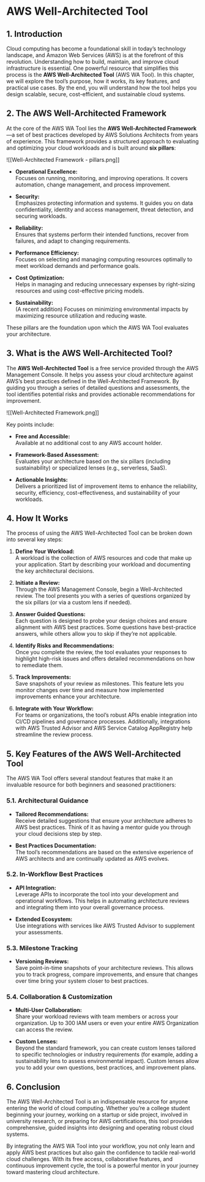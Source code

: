 # AWS Well-Architected Tool

## 1. Introduction

Cloud computing has become a foundational skill in today’s technology landscape, and Amazon Web Services (AWS) is at the forefront of this revolution. Understanding how to build, maintain, and improve cloud infrastructure is essential. One powerful resource that simplifies this process is the **AWS Well-Architected Tool** (AWS WA Tool). In this chapter, we will explore the tool’s purpose, how it works, its key features, and practical use cases. By the end, you will understand how the tool helps you design scalable, secure, cost-efficient, and sustainable cloud systems.

## 2. The AWS Well-Architected Framework

At the core of the AWS WA Tool lies the **AWS Well-Architected Framework**—a set of best practices developed by AWS Solutions Architects from years of experience. This framework provides a structured approach to evaluating and optimizing your cloud workloads and is built around **six pillars**:

![[Well-Architected Framework - pillars.png]]

- **Operational Excellence:**  
    Focuses on running, monitoring, and improving operations. It covers automation, change management, and process improvement.
    
- **Security:**  
    Emphasizes protecting information and systems. It guides you on data confidentiality, identity and access management, threat detection, and securing workloads.
    
- **Reliability:**  
    Ensures that systems perform their intended functions, recover from failures, and adapt to changing requirements.
    
- **Performance Efficiency:**  
    Focuses on selecting and managing computing resources optimally to meet workload demands and performance goals.
    
- **Cost Optimization:**  
    Helps in managing and reducing unnecessary expenses by right-sizing resources and using cost-effective pricing models.
    
- **Sustainability:**  
    (A recent addition) Focuses on minimizing environmental impacts by maximizing resource utilization and reducing waste.
    

These pillars are the foundation upon which the AWS WA Tool evaluates your architecture.

## 3. What is the AWS Well-Architected Tool?

The **AWS Well-Architected Tool** is a free service provided through the AWS Management Console. It helps you assess your cloud architecture against AWS’s best practices defined in the Well-Architected Framework. By guiding you through a series of detailed questions and assessments, the tool identifies potential risks and provides actionable recommendations for improvement.

![[Well-Architected Framework.png]]

Key points include:

- **Free and Accessible:**  
    Available at no additional cost to any AWS account holder.
    
- **Framework-Based Assessment:**  
    Evaluates your architecture based on the six pillars (including sustainability) or specialized lenses (e.g., serverless, SaaS).
    
- **Actionable Insights:**  
    Delivers a prioritized list of improvement items to enhance the reliability, security, efficiency, cost-effectiveness, and sustainability of your workloads.

## 4. How It Works

The process of using the AWS Well-Architected Tool can be broken down into several key steps:

1. **Define Your Workload:**  
    A workload is the collection of AWS resources and code that make up your application. Start by describing your workload and documenting the key architectural decisions.
    
2. **Initiate a Review:**  
    Through the AWS Management Console, begin a Well-Architected review. The tool presents you with a series of questions organized by the six pillars (or via a custom lens if needed).
    
3. **Answer Guided Questions:**  
    Each question is designed to probe your design choices and ensure alignment with AWS best practices. Some questions have best-practice answers, while others allow you to skip if they’re not applicable.
    
4. **Identify Risks and Recommendations:**  
    Once you complete the review, the tool evaluates your responses to highlight high-risk issues and offers detailed recommendations on how to remediate them.
    
5. **Track Improvements:**  
    Save snapshots of your review as milestones. This feature lets you monitor changes over time and measure how implemented improvements enhance your architecture.
    
6. **Integrate with Your Workflow:**  
    For teams or organizations, the tool’s robust APIs enable integration into CI/CD pipelines and governance processes. Additionally, integrations with AWS Trusted Advisor and AWS Service Catalog AppRegistry help streamline the review process.

## 5. Key Features of the AWS Well-Architected Tool

The AWS WA Tool offers several standout features that make it an invaluable resource for both beginners and seasoned practitioners:

### 5.1. Architectural Guidance

- **Tailored Recommendations:**  
    Receive detailed suggestions that ensure your architecture adheres to AWS best practices. Think of it as having a mentor guide you through your cloud decisions step by step.
    
- **Best Practices Documentation:**  
    The tool’s recommendations are based on the extensive experience of AWS architects and are continually updated as AWS evolves.

### 5.2. In-Workflow Best Practices

- **API Integration:**  
    Leverage APIs to incorporate the tool into your development and operational workflows. This helps in automating architecture reviews and integrating them into your overall governance process.
    
- **Extended Ecosystem:**  
    Use integrations with services like AWS Trusted Advisor to supplement your assessments.

### 5.3. Milestone Tracking

- **Versioning Reviews:**  
    Save point-in-time snapshots of your architecture reviews. This allows you to track progress, compare improvements, and ensure that changes over time bring your system closer to best practices.

### 5.4. Collaboration & Customization

- **Multi-User Collaboration:**  
    Share your workload reviews with team members or across your organization. Up to 300 IAM users or even your entire AWS Organization can access the review.
    
- **Custom Lenses:**  
    Beyond the standard framework, you can create custom lenses tailored to specific technologies or industry requirements (for example, adding a sustainability lens to assess environmental impact). Custom lenses allow you to add your own questions, best practices, and improvement plans.

## 6. Conclusion

The AWS Well-Architected Tool is an indispensable resource for anyone entering the world of cloud computing. Whether you’re a college student beginning your journey, working on a startup or side project, involved in university research, or preparing for AWS certifications, this tool provides comprehensive, guided insights into designing and operating robust cloud systems.

By integrating the AWS WA Tool into your workflow, you not only learn and apply AWS best practices but also gain the confidence to tackle real-world cloud challenges. With its free access, collaborative features, and continuous improvement cycle, the tool is a powerful mentor in your journey toward mastering cloud architecture.
